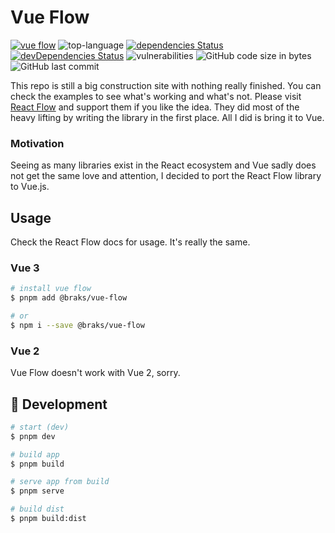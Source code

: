 # Vue Flow
[![vue flow](./assets/vue-flow.gif)](https://reactflow.dev/)
![top-language](https://img.shields.io/github/languages/top/bcakmakoglu/vue-flow)
[![dependencies Status](https://status.david-dm.org/gh/bcakmakoglu/vue-flow.svg)](https://david-dm.org/bcakmakoglu/vue-flow)
[![devDependencies Status](https://status.david-dm.org/gh/bcakmakoglu/vue-flow.svg?type=dev)](https://david-dm.org/bcakmakoglu/vue-flow?type=dev)
![vulnerabilities](https://img.shields.io/snyk/vulnerabilities/github/bcakmakoglu/vue-flow)
![GitHub code size in bytes](https://img.shields.io/github/languages/code-size/bcakmakoglu/vue-flow)
![GitHub last commit](https://img.shields.io/github/last-commit/bcakmakoglu/vue-flow)

This repo is still a big construction site with nothing really finished.
You can check the examples to see what's working and what's not.
Please visit [React Flow](https://reactflow.dev/) and support them if you like the idea. 
They did most of the heavy lifting by writing the library in the first place.
All I did is bring it to Vue.

### Motivation
Seeing as many libraries exist in the React ecosystem and Vue sadly does not get the same
love and attention, I decided to port the React Flow library to Vue.js.

## Usage
Check the React Flow docs for usage. It's really the same.

### Vue 3
```bash
# install vue flow
$ pnpm add @braks/vue-flow

# or
$ npm i --save @braks/vue-flow
```

### Vue 2
Vue Flow doesn't work with Vue 2, sorry.

## 🧪 Development
```bash
# start (dev)
$ pnpm dev

# build app
$ pnpm build

# serve app from build
$ pnpm serve

# build dist
$ pnpm build:dist
```
